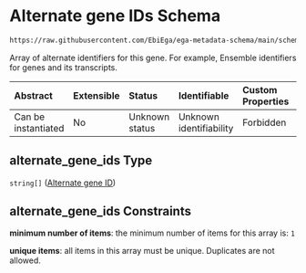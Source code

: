 # Alternate gene IDs Schema

```txt
https://raw.githubusercontent.com/EbiEga/ega-metadata-schema/main/schemas/EGA.common-definitions.json#/definitions/gene_descriptor/properties/alternate_gene_ids
```

Array of alternate identifiers for this gene. For example, Ensemble identifiers for genes and its transcripts.

| Abstract            | Extensible | Status         | Identifiable            | Custom Properties | Additional Properties | Access Restrictions | Defined In                                                                                           |
| :------------------ | :--------- | :------------- | :---------------------- | :---------------- | :-------------------- | :------------------ | :--------------------------------------------------------------------------------------------------- |
| Can be instantiated | No         | Unknown status | Unknown identifiability | Forbidden         | Forbidden             | none                | [EGA.common-definitions.json\*](../../../schemas/EGA.common-definitions.json "open original schema") |

## alternate\_gene\_ids Type

`string[]` ([Alternate gene ID](ega-12-definitions-gene-descriptor-properties-alternate-gene-ids-alternate-gene-id.md))

## alternate\_gene\_ids Constraints

**minimum number of items**: the minimum number of items for this array is: `1`

**unique items**: all items in this array must be unique. Duplicates are not allowed.
